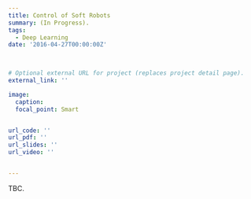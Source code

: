 ```yaml
---
title: Control of Soft Robots
summary: (In Progress).
tags:
  - Deep Learning
date: '2016-04-27T00:00:00Z'


    
# Optional external URL for project (replaces project detail page).
external_link: ''

image:
  caption: 
  focal_point: Smart


url_code: ''
url_pdf: ''
url_slides: ''
url_video: ''


---
```


TBC.
